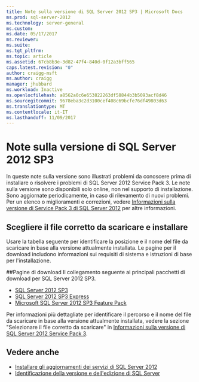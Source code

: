 ```yaml
---
title: Note sulla versione di SQL Server 2012 SP3 | Microsoft Docs
ms.prod: sql-server-2012
ms.technology: server-general
ms.custom: 
ms.date: 05/17/2017
ms.reviewer: 
ms.suite: 
ms.tgt_pltfrm: 
ms.topic: article
ms.assetid: 67cb8b3e-3d82-47f4-840d-0f12a3bff565
caps.latest.revision: "0"
author: craigg-msft
ms.author: craigg
manager: jhubbard
ms.workload: Inactive
ms.openlocfilehash: a8562a0c6e653822263df58844b3b5093acf8d46
ms.sourcegitcommit: 9678eba3c2d3100cef408c69bcfe76df49803d63
ms.translationtype: MT
ms.contentlocale: it-IT
ms.lasthandoff: 11/09/2017
---
```

# <a name="sql-server-2012-sp3-release-notes"></a>Note sulla versione di SQL Server 2012 SP3
In queste note sulla versione sono illustrati problemi da conoscere prima di installare o risolvere i problemi di SQL Server 2012 Service Pack 3. Le note sulla versione sono disponibili solo online, non nel supporto di installazione. Sono aggiornate periodicamente, in caso di rilevamento di nuovi problemi. Per un elenco o miglioramenti e correzioni, vedere [Informazioni sulla versione di Service Pack 3 di SQL Server 2012](http://support.microsoft.com/help/3072779/sql-server-2012-service-pack-3-release-information) per altre informazioni.  
  
## <a name="choose-the-correct-file-to-download-and-install"></a>Scegliere il file corretto da scaricare e installare  
Usare la tabella seguente per identificare la posizione e il nome del file da scaricare in base alla versione attualmente installata. Le pagine per il download includono informazioni sui requisiti di sistema e istruzioni di base per l'installazione.  

##<a name="download-pages"></a>Pagine di download
Il collegamento seguente ai principali pacchetti di download per SQL Server 2012 SP3.
- [SQL Server 2012 SP3](http://go.microsoft.com/fwlink/?linkid=615935)
- [SQL Server 2012 SP3 Express](http://go.microsoft.com/fwlink/?linkid=692144)
- [Microsoft SQL Server 2012 SP3 Feature Pack](http://go.microsoft.com/fwlink/?linkid=615941)

Per informazioni più dettagliate per identificare il percorso e il nome del file da scaricare in base alla versione attualmente installata, vedere la sezione "Selezionare il file corretto da scaricare" in [Informazioni sulla versione di SQL Server 2012 Service Pack 3](https://support.microsoft.com/en-us/help/3072779/sql-server-2012-service-pack-3-release-information).

## <a name="see-also"></a>Vedere anche
- [Installare gli aggiornamenti dei servizi di SQL Server 2012](https://msdn.microsoft.com/en-us/library/hh479746(v=sql.110).aspx)
- [Identificazione della versione e dell'edizione di SQL Server](https://support.microsoft.com/en-us/help/321185)
